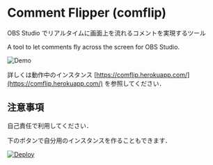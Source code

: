 # Comment Flipper (comflip)

OBS Studio でリアルタイムに画面上を流れるコメントを実現するツール  

A tool to let comments fly across the screen for OBS Studio.

![Demo](https://github.com/maruta/comflip/raw/master/public/imgs/comflip_demo.gif)


詳しくは動作中のインスタンス [https://comflip.herokuapp.com/](https://comflip.herokuapp.com/) を参照してください．

## 注意事項

自己責任で利用してください．

下のボタンで自分用のインスタンスを作ることもできます．  

[![Deploy](https://www.herokucdn.com/deploy/button.svg)](https://heroku.com/deploy)
